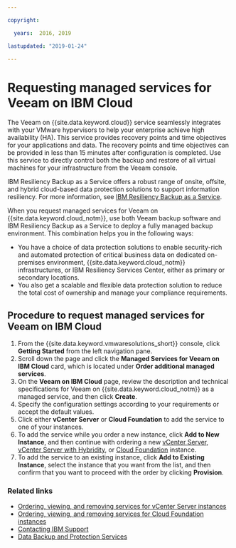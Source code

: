 ```yaml
---

copyright:

  years:  2016, 2019

lastupdated: "2019-01-24"

---
```


# Requesting managed services for Veeam on IBM Cloud

The Veeam on {{site.data.keyword.cloud}} service seamlessly integrates with your VMware hypervisors to help your enterprise achieve high availability (HA). This service provides recovery points and time objectives for your applications and data. The recovery points and time objectives can be provided in less than 15 minutes after configuration is completed. Use this service to directly control both the backup and restore of all virtual machines for your infrastructure from the Veeam console.

IBM Resiliency Backup as a Service offers a robust range of onsite, offsite, and hybrid cloud-based data protection solutions to support information resiliency. For more information, see [IBM Resiliency Backup as a Service](https://www.ibm.com/us-en/marketplace/managed-backup-services).

When you request managed services for Veeam on {{site.data.keyword.cloud_notm}}, use both Veeam backup software and IBM Resiliency Backup as a Service to deploy a fully managed backup environment. This combination helps you in the following ways:
* You have a choice of data protection solutions to enable security-rich and automated protection of critical business data on dedicated on-premises environment, {{site.data.keyword.cloud_notm}} infrastructures, or IBM Resiliency Services Center, either as primary or secondary locations.
* You also get a scalable and flexible data protection solution to reduce the total cost of ownership and manage your compliance requirements.

## Procedure to request managed services for Veeam on IBM Cloud

1. From the {{site.data.keyword.vmwaresolutions_short}} console, click **Getting Started** from the left navigation pane.
2. Scroll down the page and click the **Managed Services for Veeam on IBM Cloud** card, which is located under **Order additional managed services**.
3. On the **Veeam on IBM Cloud** page, review the description and technical specifications for Veeam on {{site.data.keyword.cloud_notm}} as a managed service, and then click **Create**.
4. Specify the configuration settings according to your requirements or accept the default values.
5. Click either **vCenter Server** or **Cloud Foundation** to add the service to one of your instances.
6. To add the service while you order a new instance, click **Add to New Instance**, and then continue with ordering a new [vCenter Server](/docs/services/vmwaresolutions/vcenter?topic=vmware-solutions-ordering-vcenter-server-instances), [vCenter Server with Hybridity](/docs/services/vmwaresolutions/vcenter?topic=vmware-solutions-ordering-vcenter-server-with-hybridity-bundle-instances), or [Cloud Foundation](/docs/services/vmwaresolutions/sddc?topic=vmware-solutions-ordering-cloud-foundation-instances) instance.
7. To add the service to an existing instance, click **Add to Existing Instance**, select the instance that you want from the list, and then confirm that you want to proceed with the order by clicking **Provision**.

### Related links

* [Ordering, viewing, and removing services for vCenter Server instances](/docs/services/vmwaresolutions/vcenter?topic=vmware-solutions-ordering-viewing-and-removing-services-for-vcenter-server-instances)
* [Ordering, viewing, and removing services for Cloud Foundation instances](/docs/services/vmwaresolutions/sddc?topic=vmware-solutions-ordering-viewing-and-removing-services-for-cloud-foundation-instances)
* [Contacting IBM Support](/docs/services/vmwaresolutions/vmonic?topic=vmware-solutions-contacting-ibm-support)
* [Data Backup and Protection Services](https://www-935.ibm.com/services/business-continuity/backup-and-data-protection-services/)
